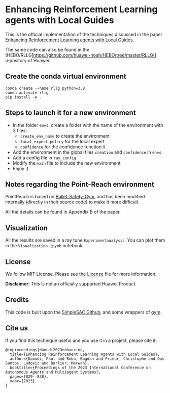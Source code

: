 # Enhancing Reinforcement Learning agents with Local Guides 

This is the official implementation of the techniques discussed in the paper [Enhancing Reinforcement Learning agents with Local Guides](https://hal.science/hal-04052358/file/Final_Reinforcement_Learning_with_Local_Guides.pdf).

The same code can also be found in the [HEBO/RLLG]https://github.com/huawei-noah/HEBO/tree/master/RLLG() repository of Huawei.

## Create the conda virtual environment

```
conda create --name rllg python=3.8
conda activate rllg
pip install -e .
```

## Steps to launch it for a new environment

- In the folder `envs`, create a folder with the name of the environment with 3 files:
  - `create_env_name` to create the environment
  - `local_expert_policy` for the local expert
  - `confidence` for the confidence function $\lambda$
- Add the environment in the global files `creation` and `confidence` in `envs`
- Add a config file in `ray_config`
- Modify the `main` file to include the new environment
- Enjoy :)

## Notes regarding the Point-Reach environment

PointReach is based on [Bullet-Safety-Gym](https://github.com/SvenGronauer/Bullet-Safety-Gym), and has been modified internally (directly in their source code) to make it more difficult.

All the details can be found in Appendix B of the paper.

## Visualization

All the results are saved in a ray tune `Experimentanalysis`. You can plot them in the `Visualization.ipynb` notebook.

## License

We follow MIT License. Please see the [License](./LICENSE) file for more information.

**Disclaimer:** This is not an officially supported Huawei Product.


## Credits

This code is built upon the [SimpleSAC Github](https://github.com/young-geng/SimpleSAC), and some wrappers of [gym](https://github.com/openai/gym/tree/master).


## Cite us

If you find this technique useful and you use it in a project, please cite it:
```
@inproceedings{daoudi2023enhancing,
  title={Enhancing Reinforcement Learning Agents with Local Guides},
  author={Daoudi, Paul and Robu, Bogdan and Prieur, Christophe and Dos Santos, Ludovic and Barlier, Merwan},
  booktitle={Proceedings of the 2023 International Conference on Autonomous Agents and Multiagent Systems},
  pages={829--838},
  year={2023}
}
```
